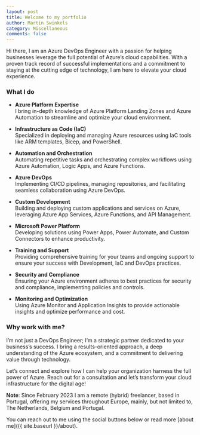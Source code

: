 ```yaml
---
layout: post
title: Welcome to my portfolio
author: Martin Swinkels
category: Miscellaneous
comments: false
---
```


Hi there, I am an Azure DevOps Engineer with a passion for helping businesses leverage the full potential of Azure’s cloud capabilities. With a proven track record of successful implementations and a commitment to staying at the cutting edge of technology, I am here to elevate your cloud experience.

### What I do

- **Azure Platform Expertise**  
  I bring in-depth knowledge of Azure Platform Landing Zones and Azure Automation to streamline and optimize your cloud environment.

- **Infrastructure as Code (IaC)**  
  Specialized in deploying and managing Azure resources using IaC tools like ARM templates, Bicep, and PowerShell.

- **Automation and Orchestration**  
  Automating repetitive tasks and orchestrating complex workflows using Azure Automation, Logic Apps, and Azure Functions.

- **Azure DevOps**  
  Implementing CI/CD pipelines, managing repositories, and facilitating seamless collaboration using Azure DevOps.

- **Custom Development**  
  Building and deploying custom applications and services on Azure, leveraging Azure App Services, Azure Functions, and API Management.

- **Microsoft Power Platform**  
  Developing solutions using Power Apps, Power Automate, and Custom Connectors to enhance productivity.

- **Training and Support**  
  Providing comprehensive training for your teams and ongoing support to ensure your success with Development, IaC and DevOps practices.

- **Security and Compliance**  
  Ensuring your Azure environment adheres to best practices for security and compliance, implementing policies and controls.

- **Monitoring and Optimization**  
  Using Azure Monitor and Application Insights to provide actionable insights and optimize performance and cost.

### Why work with me?

I’m not just a DevOps Engineer; I’m a strategic partner dedicated to your business’s success. I bring a results-oriented approach, a deep understanding of the Azure ecosystem, and a commitment to delivering value through technology.

Let’s connect and explore how I can help your organization harness the full power of Azure. Reach out for a consultation and let’s transform your cloud infrastructure for the digital age!

<div class="important">
    <p><strong>Note</strong>: Since February 2023 I am a remote (hybrid) freelancer, based in Portugal, offering my services throughout Europe, mainly, but not limited to, The Netherlands, Belgium and Portugal.</p>
</div>

You can reach out to me using the social buttons below or read more [about me]({{ site.baseurl }}/about).

<!--
For more instructions head over to the [Jekyll Now repository](https://github.com/barryclark/jekyll-now) on GitHub.
-->
